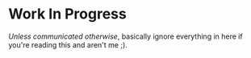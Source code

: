 # Work In Progress
_Unless communicated otherwise_, basically ignore everything in here if you're reading this and aren't me ;).

